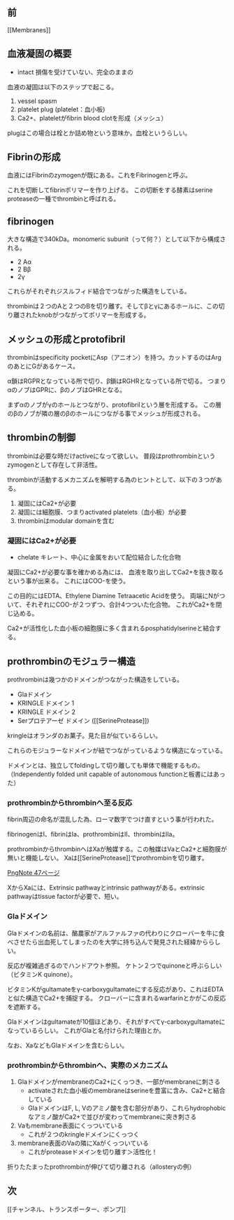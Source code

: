 ## 前

[[Membranes]]

## 血液凝固の概要

- intact 損傷を受けていない、完全のままの

血液の凝固は以下のステップで起こる。

1. vessel spasm
2. platelet plug (platelet：血小板)
3. Ca2+、plateletがfibrin blood clotを形成（メッシュ）

plugはこの場合は栓とか詰め物という意味か。血栓というらしい。

## Fibrinの形成

血液にはFibrinのzymogenが既にある。これをFibrinogenと呼ぶ。

これを切断してfibrinポリマーを作り上げる。
この切断をする酵素はserine proteaseの一種でthrombinと呼ばれる。

## fibrinogen

大きな構造で340kDa。monomeric subunit（って何？）として以下から構成される。

- 2 Aα
- 2 Bβ
- 2γ

これらがそれぞれジスルフィド結合でつながった構造をしている。

thrombinは２つのAと２つのBを切り離す。そしてβとγにあるホールに、この切り離されたknobがつながってポリマーを形成する。

## メッシュの形成とprotofibril

thrombinはspecificity pocketにAsp（アニオン）を持つ。カットするのはArgのあとにGがあるケース。

α鎖はRGPRとなっている所で切り、β鎖はRGHRとなっている所で切る。
つまりαのノブはGPRに、βのノブはGHRとなる。

まずαのノブがγのホールとつながり、protofibrilという層を形成する。
この層のβのノブが隣の層のβのホールにつながる事でメッシュが形成される。

## thrombinの制御

thrombinは必要な時だけactiveになって欲しい。
普段はprothrombinというzymogenとして存在して非活性。

thrombinが活動するメカニズムを解明する為のヒントとして、以下の３つがある。

1. 凝固にはCa2+が必要
2. 凝固には細胞膜、つまりactivated platelets（血小板）が必要
3. thrombinはmodular domainを含む

### 凝固にはCa2+が必要

- chelate キレート、中心に金属をおいて配位結合した化合物

凝固にCa2+が必要な事を確かめる為には、
血液を取り出してCa2+を抜き取るという事が出来る。
これにはCOO-を使う。

この目的にはEDTA、Ethylene Diamine Tetraacetic Acidを使う。
両端にNがついて、それぞれにCOO-が２つずつ、合計4つついた化合物。
これがCa2+を閉じ込める。

Ca2+が活性化した血小板の細胞膜に多く含まれるposphatidylserineと結合する。

## prothrombinのモジュラー構造

prothrombinは幾つかのドメインがつながった構造をしている。

- Glaドメイン
- KRINGLE ドメイン 1
- KRINGLE ドメイン 2
- Serプロテアーゼ ドメイン ([[SerineProtease]])

kringleはオランダのお菓子。見た目が似ているらしい。

これらのモジュラーなドメインが紐でつながっているような構造になっている。

ドメインとは、独立してfoldingして切り離しても単体で機能するもの。
（Independently folded unit capable of autonomous functionと板書にはあった）

### prothrombinからthrombinへ至る反応

fibrin周辺の命名が混乱した為、ローマ数字でつけ直すという事が行われた。

fibrinogenはI、fibrinはIa、prothrombinはII、thrombinはIIa。

prothrombinからthrombinへはXaが触媒する。この触媒はVaとCa2+と細胞膜が無いと機能しない。
Xaは[[SerineProtease]]でprothrombinを切り離す。

[PngNote 47ページ](https://karino2.github.io/ImageGallery/Biochemistry705x.html#lg=1&slide=46)

XからXaには、Extrinsic pathwayとintrinsic pathwayがある。extrinsic pathwayはtissue factorが必要で、短い。

### Glaドメイン

Glaドメインの名前は、酪農家がアルファルファの代わりにクローバーを牛に食べさせたら出血死してしまったのを大学に持ち込んで発見された経緯かららしい。

反応が複雑過ぎるのでハンドアウト参照。
ケトン２つでquinoneと呼ぶらしい（ビタミンK quinone）。

ビタミンKがgultamateをγ-carboxygultamateにする反応があり、これはEDTAと似た構造でCa2+を捕捉する。
クローバーに含まれるwarfarinとかがこの反応を遮断する。

Glaドメインはgultamateが10個ほどあり、それがすべてγ-carboxygultamateになっているらしい。
これがGlaと名付けられた理由とか。

なお、XaなどもGlaドメインを含むらしい。

### prothrombinからthrombinへ、実際のメカニズム

1. GlaドメインがmembraneのCa2+にくっつき、一部がmembraneに刺さる
   - activateされた血小板のmembraneはserineを豊富に含み、Ca2+と結合している
   - GlaドメインはF, L, Vのアミノ酸を含む部分があり、これらhydrophobicなアミノ酸がCa2+で並びが変わってmembraneに突き刺さる
2. Vaもmembrane表面にくっついている
   - これが２つのkringleドメインにくっつく
3.  membrane表面のVaの隣にXaがくっついている
     - これがproteaseドメインを切り離す＞活性化！

折りたたまったprothrombinが伸びて切り離される（allosteryの例）

## 次

[[チャンネル、トランスポーター、ポンプ]]
